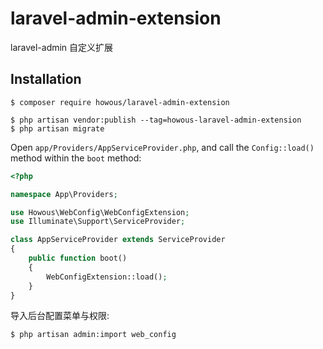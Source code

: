 # laravel-admin-extension
laravel-admin 自定义扩展


## Installation

```
$ composer require howous/laravel-admin-extension

$ php artisan vendor:publish --tag=howous-laravel-admin-extension
$ php artisan migrate
```

Open `app/Providers/AppServiceProvider.php`, and call the `Config::load()` method within the `boot` method:

```php
<?php

namespace App\Providers;

use Howous\WebConfig\WebConfigExtension;
use Illuminate\Support\ServiceProvider;

class AppServiceProvider extends ServiceProvider
{
    public function boot()
    {
        WebConfigExtension::load();
    }
}
```

导入后台配置菜单与权限: 

```
$ php artisan admin:import web_config
```

